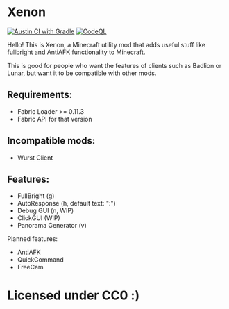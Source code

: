 # Xenon

[![Austin CI with Gradle](https://github.com/AV306/xenon/actions/workflows/gradle.yml/badge.svg)](https://github.com/AV306/xenon/actions/workflows/gradle.yml)
[![CodeQL](https://github.com/AV306/xenon/actions/workflows/codeql-analysis.yml/badge.svg)](https://github.com/AV306/xenon/actions/workflows/codeql-analysis.yml)

Hello! This is Xenon, a Minecraft utility mod that adds useful stuff like fullbright and AntiAFK functionality to Minecraft.

This is good for people who want the features of clients such as Badlion or Lunar, but want it to be compatible with other mods.

## Requirements:

- Fabric Loader >= 0.11.3
- Fabric API for that version

## Incompatible mods:

- Wurst Client

## Features:

- FullBright (g)
- AutoResponse (h, default text: ":")
- Debug GUI (n, WIP)
- ClickGUI (WIP)
- Panorama Generator (v)

Planned features:

- AntiAFK
- QuickCommand
- FreeCam

# Licensed under CC0 \:)
